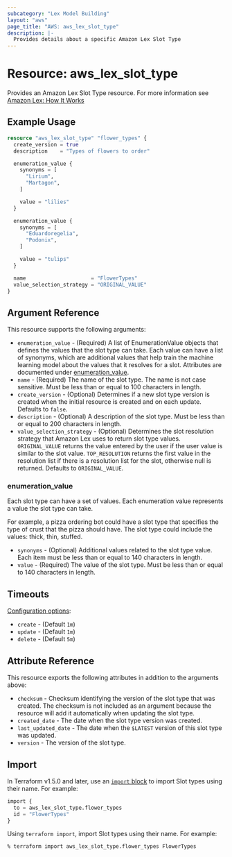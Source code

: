 ```yaml
---
subcategory: "Lex Model Building"
layout: "aws"
page_title: "AWS: aws_lex_slot_type"
description: |-
  Provides details about a specific Amazon Lex Slot Type
---
```


# Resource: aws_lex_slot_type

Provides an Amazon Lex Slot Type resource. For more information see
[Amazon Lex: How It Works](https://docs.aws.amazon.com/lex/latest/dg/how-it-works.html)

## Example Usage

```terraform
resource "aws_lex_slot_type" "flower_types" {
  create_version = true
  description    = "Types of flowers to order"

  enumeration_value {
    synonyms = [
      "Lirium",
      "Martagon",
    ]

    value = "lilies"
  }

  enumeration_value {
    synonyms = [
      "Eduardoregelia",
      "Podonix",
    ]

    value = "tulips"
  }

  name                     = "FlowerTypes"
  value_selection_strategy = "ORIGINAL_VALUE"
}
```

## Argument Reference

This resource supports the following arguments:

* `enumeration_value` - (Required) A list of EnumerationValue objects that defines the values that
the slot type can take. Each value can have a list of synonyms, which are additional values that help
train the machine learning model about the values that it resolves for a slot. Attributes are
documented under [enumeration_value](#enumeration_value).
* `name` - (Required) The name of the slot type. The name is not case sensitive. Must be less than or equal to 100 characters in length.
* `create_version` - (Optional)
Determines if a new slot type version is created when the initial resource is created and on each
update. Defaults to `false`.
* `description` - (Optional) A description of the slot type. Must be less than or equal to 200 characters in length.
* `value_selection_strategy` - (Optional) Determines the slot resolution strategy that Amazon Lex
uses to return slot type values. `ORIGINAL_VALUE` returns the value entered by the user if the user
value is similar to the slot value. `TOP_RESOLUTION` returns the first value in the resolution list
if there is a resolution list for the slot, otherwise null is returned. Defaults to `ORIGINAL_VALUE`.

### enumeration_value

Each slot type can have a set of values. Each enumeration value represents a value the slot type
can take.

For example, a pizza ordering bot could have a slot type that specifies the type of crust that the
pizza should have. The slot type could include the values: thick, thin, stuffed.

* `synonyms` - (Optional) Additional values related to the slot type value. Each item must be less than or equal to 140 characters in length.
* `value` - (Required) The value of the slot type. Must be less than or equal to 140 characters in length.

## Timeouts

[Configuration options](https://developer.hashicorp.com/terraform/language/resources/syntax#operation-timeouts):

* `create` - (Default `1m`)
* `update` - (Default `1m`)
* `delete` - (Default `5m`)

## Attribute Reference

This resource exports the following attributes in addition to the arguments above:

* `checksum` - Checksum identifying the version of the slot type that was created. The checksum is
not included as an argument because the resource will add it automatically when updating the slot type.
* `created_date` - The date when the slot type version was created.
* `last_updated_date` - The date when the `$LATEST` version of this slot type was updated.
* `version` - The version of the slot type.

## Import

In Terraform v1.5.0 and later, use an [`import` block](https://developer.hashicorp.com/terraform/language/import) to import Slot types using their name. For example:

```terraform
import {
  to = aws_lex_slot_type.flower_types
  id = "FlowerTypes"
}
```

Using `terraform import`, import Slot types using their name. For example:

```console
% terraform import aws_lex_slot_type.flower_types FlowerTypes
```
